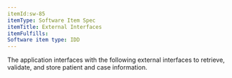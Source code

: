 ```yaml
---
itemId:sw-85
itemType: Software Item Spec
itemTitle: External Interfaces 
itemFulfills: 
Software item type: IDD
---
```

The application interfaces with the following external interfaces to retrieve, validate, and store patient and case information.
 
 